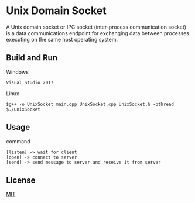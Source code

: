 # Unix Domain Socket

A Unix domain socket or IPC socket (inter-process communication socket) is a data communications endpoint for exchanging data between processes executing on the same host operating system.

## Build and Run
Windows
```
Visual Studio 2017
```

Linux
```
$g++ -o UnixSocket main.cpp UnixSocket.cpp UnixSocket.h -pthread
$./UnixSocket
```

## Usage
command
```
[listen] -> wait for client
[open] -> connect to server
[send] -> send message to server and receive it from server
```

## License
[MIT](https://choosealicense.com/licenses/mit/)
